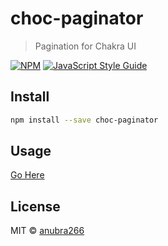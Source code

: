 # choc-paginator

> Pagination for Chakra UI

[![NPM](https://img.shields.io/npm/v/choc-paginator.svg)](https://www.npmjs.com/package/choc-paginator) [![JavaScript Style Guide](https://img.shields.io/badge/code_style-standard-brightgreen.svg)](https://standardjs.com)

## Install

```bash
npm install --save choc-paginator
```

## Usage

[Go Here](https://choc-ui.vercell.app/docs/packages/choc-paginator)

## License

MIT © [anubra266](https://github.com/anubra266)
